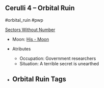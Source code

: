 ## Cerulli 4 &ndash; Orbital Ruin

#orbital_ruin #pwp

[Sectors Without Number](https://sectorswithoutnumber.com/sector/bfDcBzTtgpeyLUfwzjio/orbitalRuin/2AmCtNXlWho0MzwLLShJ)

- Moon: [His - Moon](../../../Gaming/StarsWithoutNumber/PiratesWithoutPlunder/His%20-%20Moon.md)

- Atributes
	- Occupation: Government researchers
	- Situation: A terrible secret is unearthed

- Orbital Ruin Tags
	- 
